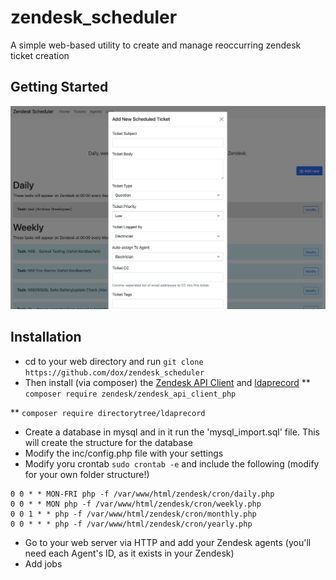# zendesk_scheduler
A simple web-based utility to create and manage reoccurring zendesk ticket creation

## Getting Started
![Screenshot](/views/screenshot_01.png)

## Installation
* cd to your web directory and run ```git clone https://github.com/dox/zendesk_scheduler```
* Then install (via composer) the [Zendesk API Client](https://github.com/zendesk/zendesk_api_client_php) and [ldaprecord](https://ldaprecord.com)
** ```composer require zendesk/zendesk_api_client_php```

** ```composer require directorytree/ldaprecord```
* Create a database in mysql and in it run the 'mysql_import.sql' file.  This will create the structure for the database
* Modify the inc/config.php file with your settings
* Modify yoru crontab ```sudo crontab -e``` and include the following (modify for your own folder structure!)

```
0 0 * * MON-FRI php -f /var/www/html/zendesk/cron/daily.php
0 0 * * MON php -f /var/www/html/zendesk/cron/weekly.php
0 0 1 * * php -f /var/www/html/zendesk/cron/monthly.php
0 0 * * * php -f /var/www/html/zendesk/cron/yearly.php
```

* Go to your web server via HTTP and add your Zendesk agents (you'll need each Agent's ID, as it exists in your Zendesk)
* Add jobs
